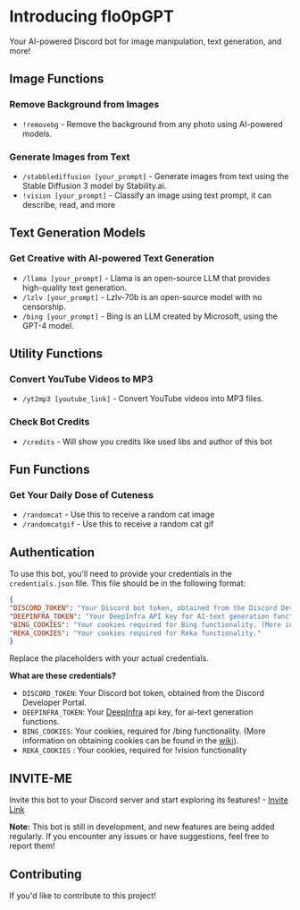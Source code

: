 **Introducing flo0pGPT**
==========================

Your AI-powered Discord bot for image manipulation, text generation, and more!

**Image Functions**
-------------------

### Remove Background from Images

* `!removebg` - Remove the background from any photo using AI-powered models.

### Generate Images from Text

* `/stabblediffusion [your_prompt]` - Generate images from text using the Stable Diffusion 3 model by Stability.ai.
* `!vision [your_prompt]` - Classify an image using text prompt, it can describe, read, and more

**Text Generation Models**
-------------------------

### Get Creative with AI-powered Text Generation

* `/llama [your_prompt]` - Llama is an open-source LLM that provides high-quality text generation.
* `/lzlv [your_prompt]` - Lzlv-70b is an open-source model with no censorship.
* `/bing [your_prompt]` - Bing is an LLM created by Microsoft, using the GPT-4 model.
 
**Utility Functions**
-------------------

### Convert YouTube Videos to MP3

* `/yt2mp3 [youtube_link]` - Convert YouTube videos into MP3 files.

### Check Bot Credits

* `/credits` - Will show you credits like used libs and author of this bot

**Fun Functions**
-----------------

### Get Your Daily Dose of Cuteness

* `/randomcat` - Use this to receive a random cat image
* `/randomcatgif` - Use this to receive a random cat gif

**Authentication**
----------------

To use this bot, you'll need to provide your credentials in the `credentials.json` file. This file should be in the following format:
```json
{
"DISCORD_TOKEN": "Your Discord bot token, obtained from the Discord Developer Portal.",
"DEEPINFRA_TOKEN": "Your DeepInfra API key for AI-text generation functions.",
"BING_COOKIES": "Your cookies required for Bing functionality. (More information on obtaining cookies can be found in the wiki).",
"REKA_COOKIES": "Your cookies required for Reka functionality."
}
```
Replace the placeholders with your actual credentials.

**What are these credentials?**

* `DISCORD_TOKEN`: Your Discord bot token, obtained from the Discord Developer Portal.
* `DEEPINFRA_TOKEN`: Your [DeepInfra](https://deepinfra.com) api key, for ai-text generation functions.
* `BING_COOKIES`: Your cookies, required for /bing functionality. (More information on obtaining cookies can be found in the [wiki](https://en.wikipedia.org/wiki/HTTP_cookie)).
* `REKA_COOKIES` : Your cookies, required for !vision functionality

**INVITE-ME**
---------------
Invite this bot to your Discord server and start exploring its features! - [Invite Link](https://discord.com/oauth2/authorize?client_id=1141075181255794788&permissions=1084479764544&scope=bot)

**Note:** This bot is still in development, and new features are being added regularly. If you encounter any issues or have suggestions, feel free to report them!

**Contributing**
---------------

If you'd like to contribute to this project!

